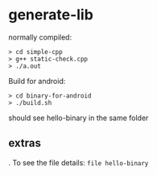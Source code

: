 # generate-lib

normally compiled:

```
> cd simple-cpp
> g++ static-check.cpp
> ./a.out
```

Build for android:

```
> cd binary-for-android
> ./build.sh
```

should see hello-binary in the same folder

## extras

. To see the file details: `file hello-binary`
